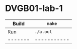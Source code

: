 # DVGB01-lab-1

| Build | `make`    |
|-------|-----------|
| Run   | `./a.out` |
|-------|-----------|

